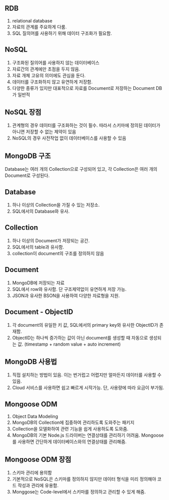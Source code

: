 ## RDB
1. relational database
2. 자료의 관계를 주요하게 다룸.
3. SQL 질의어를 사용하기 위해 데이터 구조화가 필요함.

## NoSQL
1. 구조화된 질의어를 사용하지 않는 데이터베이스
2. 자료간의 관계에만 초점을 두지 않음.
3. 자료 개체 고유의 의미에도 관심을 둔다.
4. 데이터를 구조화하지 않고 유연하게 저장함.
5. 다양한 종류가 있지만 대표적으로 자료를 Document로 저장하는 Document DB가 일반적

## NoSQL 장점
1. 관계형의 경우 데이터를 구조화하는 것이 필수. 따라서 스키마에 정의된 데이터가 아니면 저장할 수 없는 제약이 있음
2. NoSQL의 경우 사전작업 없이 데이터베이스를 사용할 수 있음

## MongoDB 구조
Database는 여러 개의 Collection으로 구성되어 있고, 각 Collection은 여러 개의 Document로 구성된다.

## Database
1. 하나 이상의 Collection을 가질 수 있는 저장소.
2. SQL에서의 Database와 유사.

## Collection
1. 하나 이상의 Document가 저장되는 공간.
2. SQL에서의 table과 유사함.
3. collection이 document의 구조를 정의하지 않음

## Document
1. MongoDB에 저장되는 자료
2. SQL에서 row와 유사함. 단 구조제약없이 유연하게 저장 가능.
3. JSON과 유사한 BSON을 사용하여 다양한 자료형을 지원.

## Document - ObjectID
1. 각 document의 유일한 키 값, SQL에서의 primary key와 유사한 ObjectID가 존재함.
2. ObjectID는 하나씩 증가하는 값이 아닌 document를 생성할 때 자동으로 생성되는 값. (timestamp + random value  + auto increment)

## MongoDB 사용법
1. 직접 설치하는 방법이 있음. 이는 번거럽고 어렵지만 얼마든지 데이터를 사용할 수 있음.
2. Cloud 서비스를 사용하면 쉽고 빠르게 시작가능. 단, 사용량에 따라 요금이 부가됨.

## Mongoose ODM
1. Object Data Modeling
2. MongoDB의 Collection에 집중하여 관리하도록 도와주는 패키지
3. Collection을 모델화하여 관련 기능을 쉽게 사용하도록 도와줌.
4. MongoDB의 기본 Node.js 드라이버는 연결상태를 관리하기 어려움. Mongoose를 사용하면 간단하게 데이터베이스와의 연결상태를 관리해줌.

## Mongoose ODM 장점
1. 스키마 관리에 용의함
2. 기본적으로 NoSQL은 스키마를 정의하지 않지만 데이터 형식을 미리 정의해야 코드 작성과 관리에 유용함.
3. Monggose는 Code-level에서 스키마를 정의하고 관리할 수 있게 해줌.
